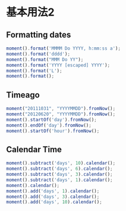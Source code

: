 # 基本用法2

## Formatting dates

```js
moment().format('MMMM Do YYYY, h:mm:ss a');
moment().format('dddd');
moment().format("MMM Do YY");
moment().format('YYYY [escaped] YYYY');
moment().format('L');
moment().format();
```

<div id="output-1"> </div>

## Timeago

```js
moment("20111031", "YYYYMMDD").fromNow();
moment("20120620", "YYYYMMDD").fromNow();
moment().startOf('day').fromNow();
moment().endOf('day').fromNow();
moment().startOf('hour').fromNow();
```

<div id="output-2"> </div>

## Calendar Time

```js
moment().subtract('days', 10).calendar();
moment().subtract('days', 6).calendar();
moment().subtract('days', 3).calendar();
moment().subtract('days', 1).calendar();
moment().calendar();
moment().add('days', 1).calendar();
moment().add('days', 3).calendar();
moment().add('days', 10).calendar();
```

<div id="output-3"> </div>

<script>
    require(['{{module}}'], function(moment) {
        moment.lang('zh-cn');

        function formatArray(array) {
            return array.join('<br/>');
        }

        function formatHtml() {
            var arr = [];
            arr.push(moment().format('MMMM Do YYYY, h:mm:ss a'));
            arr.push(moment().format('dddd'));
            arr.push(moment().format("MMM Do YY"));
            arr.push(moment().format('YYYY [escaped] YYYY'));
            arr.push(moment().format('L'));
            arr.push(moment().format());
            return formatArray(arr);
        }

        function fromHtml() {
            var arr = [];
            arr.push(moment("20111031", "YYYYMMDD").fromNow());
            arr.push(moment("20120620", "YYYYMMDD").fromNow());
            arr.push(moment().startOf('day').fromNow());
            arr.push(moment().endOf('day').fromNow());
            arr.push(moment().startOf('hour').fromNow());
            return formatArray(arr);
        }

        function calendarHtml() {
            var arr = [];
            arr.push(moment().subtract('days', 10).calendar());
            arr.push(moment().subtract('days', 6).calendar());
            arr.push(moment().subtract('days', 3).calendar());
            arr.push(moment().subtract('days', 1).calendar());
            arr.push(moment().calendar());
            arr.push(moment().add('days', 1).calendar());
            arr.push(moment().add('days', 3).calendar());
            arr.push(moment().add('days', 10).calendar());
            return formatArray(arr);
        }

        $('#output-1').html(formatHtml());
        $('#output-2').html(fromHtml());
        $('#output-3').html(calendarHtml());
    });
</script>
